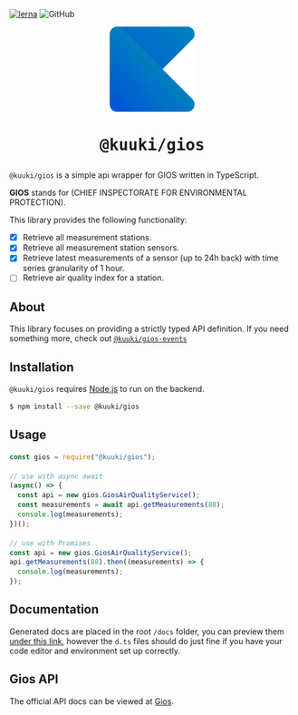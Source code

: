 [![lerna](https://img.shields.io/badge/maintained%20with-lerna-cc00ff.svg)](https://lerna.js.org/)
![GitHub](https://img.shields.io/github/license/dacturne/kuuki)

<p align="center"><img src="./../../kuuki.svg" width="150" alt="Kuuki logo"></p>
<h1 align="center"><pre>@kuuki/gios</pre></h1>

`@kuuki/gios` is a simple api wrapper for GIOS written in TypeScript.

**GIOS** stands for (CHIEF INSPECTORATE FOR ENVIRONMENTAL PROTECTION).

This library provides the following functionality:
  - [x] Retrieve all measurement stations.
  - [x] Retrieve all measurement station sensors.
  - [x] Retrieve latest measurements of a sensor (up to 24h back) with time series granularity of 1 hour.
  - [ ] Retrieve air quality index for a station.

## About
This library focuses on providing a strictly typed API definition.
If you need something more, check out [`@kuuki/gios-events`](https://dacturne.github.io/kuuki/gios-events/)

## Installation

`@kuuki/gios` requires [Node.js](https://nodejs.org/) to run on the backend.

```sh
$ npm install --save @kuuki/gios
```

## Usage
```javascript
const gios = require("@kuuki/gios");

// use with async await
(async() => {
  const api = new gios.GiosAirQualityService();
  const measurements = await api.getMeasurements(88);
  console.log(measurements);
})();

// use with Promises
const api = new gios.GiosAirQualityService();
api.getMeasurements(88).then((measurements) => {
  console.log(measurements);
});
```

## Documentation
Generated docs are placed in the root `/docs` folder, you can preview them [under this link](https://dacturne.github.io/kuuki/gios/), however the `d.ts` files should do just fine if you have your code editor and environment set up correctly.

## Gios API
The official API docs can be viewed at [Gios](https://powietrze.gios.gov.pl/pjp/content/api?lang=en).
